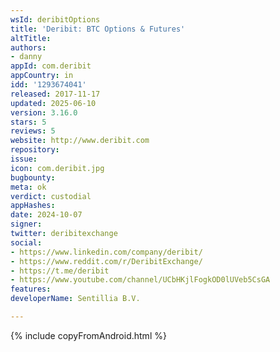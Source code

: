```yaml
---
wsId: deribitOptions
title: 'Deribit: BTC Options & Futures'
altTitle: 
authors:
- danny
appId: com.deribit
appCountry: in
idd: '1293674041'
released: 2017-11-17
updated: 2025-06-10
version: 3.16.0
stars: 5
reviews: 5
website: http://www.deribit.com
repository: 
issue: 
icon: com.deribit.jpg
bugbounty: 
meta: ok
verdict: custodial
appHashes: 
date: 2024-10-07
signer: 
twitter: deribitexchange
social:
- https://www.linkedin.com/company/deribit/
- https://www.reddit.com/r/DeribitExchange/
- https://t.me/deribit
- https://www.youtube.com/channel/UCbHKjlFogkOD0lUVeb5CsGA
features: 
developerName: Sentillia B.V.

---
```


{% include copyFromAndroid.html %}
